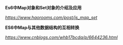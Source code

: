 **Es6中Map对象和Set对象的介绍及应用**

*https://www.haorooms.com/post/js_map_set*



**ES6中Map与其他数据结构的互相转换**

*https://www.cnblogs.com/whb17bcdq/p/6644236.html*

